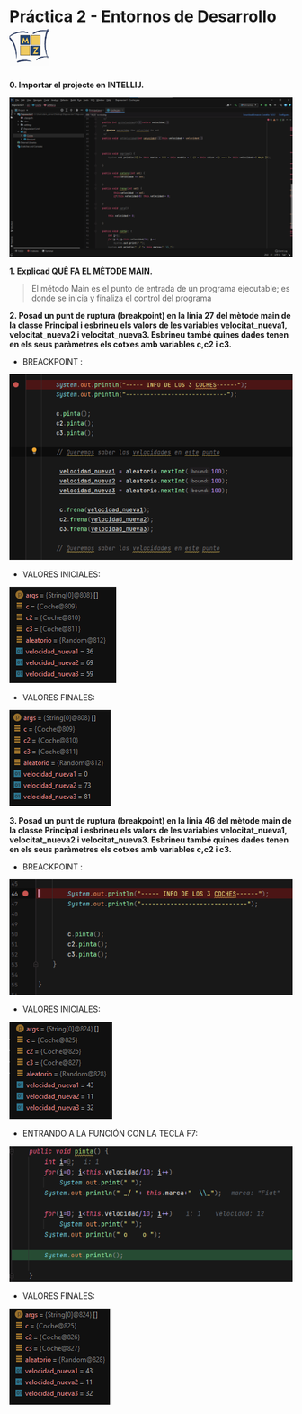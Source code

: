 # Práctica 2 - Entornos de Desarrollo    <img src=".\capturas\logo_instituto\mz.png" alt="mz" width="70"/>

**0. Importar el projecte en INTELLIJ.**

<img src=".\capturas\1.png" alt="imagen1"/>

**1. Explicad QUÈ FA EL MÈTODE MAIN.**

> El método Main es el punto de entrada de un programa ejecutable; es donde se inicia y finaliza el control del programa

**2. Posad un punt de ruptura (breakpoint) en la línia 27 del mètode main de la classe Principal i esbrineu els valors de les variables velocitat_nueva1, velocitat_nueva2 i velocitat_nueva3. Esbrineu també quines dades tenen en els seus paràmetres els cotxes amb variables c,c2 i c3.**

* BREACKPOINT :

<img src=".\capturas\punto27.png" alt="imagen1"/>

* VALORES INICIALES:

<img src=".\capturas\valores_iniciales.png" alt="imagen1"/>

* VALORES FINALES:

<img src=".\capturas\valores_finales.png" alt="imagen1"/>

**3. Posad un punt de ruptura (breakpoint) en la línia 46 del mètode main de la classe Principal i esbrineu els valors de les variables velocitat_nueva1, velocitat_nueva2 i velocitat_nueva3. Esbrineu també quines dades tenen en els seus paràmetres els cotxes amb variables c,c2 i c3.**

* BREACKPOINT :

<img src=".\capturas\punto46.png" alt="imagen1"/>

* VALORES INICIALES:

<img src=".\capturas\valores_iniciales46.png" alt="imagen1"/>

* ENTRANDO A LA FUNCIÓN CON LA TECLA F7:

<img src=".\capturas\funcion.png" alt="imagen1"/>

* VALORES FINALES:

<img src=".\capturas\valores_finales46.png" alt="imagen1"/>
